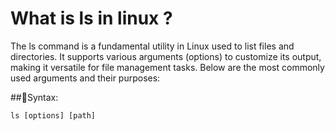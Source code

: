 # What is ls in linux ?
The ls command is a fundamental utility in Linux used to list files and directories. It supports various arguments (options) to customize its output, making it versatile for file management tasks. Below are the most commonly used arguments and their purposes:

##🔹Syntax:
```
ls [options] [path]
```
